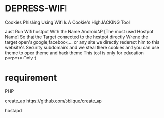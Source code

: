 # DEPRESS-WIFI
Cookies Phishing Using Wifi
Is A Cookie's HighJACKING Tool

Just Run Wifi hostpot With the Name AndroidAP [The most used Hostpot Name]
So that the Target connected to the hostpot directly
Whene the target open's google,facebook,... or any site we directly rederect him to 
this website's Security subdomains and we steal there cookies and you can use theme to
 open theme and hack theme
This tool is only for education purpose Only :)
# requirement

PHP

create_ap   https://github.com/oblique/create_ap

hostapd 
